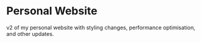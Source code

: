 # Personal Website

v2 of my personal website with styling changes, performance optimisation, and other updates.